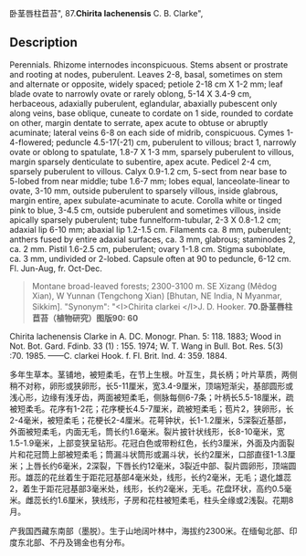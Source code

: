 卧茎唇柱苣苔",
87.**Chirita lachenensis** C. B. Clarke",

## Description
Perennials. Rhizome internodes inconspicuous. Stems absent or prostrate and rooting at nodes, puberulent. Leaves 2-8, basal, sometimes on stem and alternate or opposite, widely spaced; petiole 2-18 cm X 1-2 mm; leaf blade ovate to narrowly ovate or rarely oblong, 5-14 X 3.4-9 cm, herbaceous, adaxially puberulent, eglandular, abaxially pubescent only along veins, base oblique, cuneate to cordate on 1 side, rounded to cordate on other, margin dentate to serrate, apex acute to obtuse or abruptly acuminate; lateral veins 6-8 on each side of midrib, conspicuous. Cymes 1-4-flowered; peduncle 4.5-17(-21) cm, puberulent to villous; bract 1, narrowly ovate or oblong to spatulate, 1.8-7 X 1-3 mm, sparsely puberulent to villous, margin sparsely denticulate to subentire, apex acute. Pedicel 2-4 cm, sparsely puberulent to villous. Calyx 0.9-1.2 cm, 5-sect from near base to 5-lobed from near middle; tube 1.6-7 mm; lobes equal, lanceolate-linear to ovate, 3-10 mm, outside puberulent to sparsely villous, inside glabrous, margin entire, apex subulate-acuminate to acute. Corolla white or tinged pink to blue, 3-4.5 cm, outside puberulent and sometimes villous, inside apically sparsely puberulent; tube funnelform-tubular, 2-3 X 0.8-1.2 cm; adaxial lip 6-10 mm; abaxial lip 1.2-1.5 cm. Filaments ca. 8 mm, puberulent; anthers fused by entire adaxial surfaces, ca. 3 mm, glabrous; staminodes 2, ca. 2 mm. Pistil 1.6-2.5 cm, puberulent; ovary 1-1.8 cm. Stigma suboblate, ca. 3 mm, undivided or 2-lobed. Capsule often at 90 to peduncle, 6-12 cm. Fl. Jun-Aug, fr. Oct-Dec.

> Montane broad-leaved forests; 2300-3100 m. SE Xizang (Mêdog Xian), W Yunnan (Tengchong Xian) [Bhutan, NE India, N Myanmar, Sikkim].
  "Synonym": "&lt;I&gt;Chirita clarkei &lt;/I&gt;J. D. Hooker.
**70.卧茎唇柱苣苔（植物研究）图版90: 60**

Chirita lachenensis Clarke in A. DC. Monogr. Phan. 5: 118. 1883; Wood in Not. Bot. Gard. Fdinb. 33 (1) : 155. 1974; W. T. Wang in Bull. Bot. Res. 5(3) :70. 1985. ——C. clarkei Hook. f. Fl. Brit. Ind. 4: 359. 1884.

多年生草本。茎铺地，被短柔毛，在节上生根。叶互生，具长柄；叶片草质，两侧稍不对称，卵形或狭卵形，长5-11厘米，宽3.4-9厘米，顶端短渐尖，基部圆形或浅心形，边缘有浅牙齿，两面被短柔毛，侧脉每侧6-7条；叶柄长5.5-18厘米，疏被短柔毛。花序有1-2花；花序梗长4.5-7厘米，疏被短柔毛；苞片2，狭卵形，长2-4毫米，被短柔毛；花梗长2-4厘米。花萼钟状，长1-1.2厘米，5深裂近基部，外面被短柔毛，内面无毛，筒长约1.6毫米。裂片披针状线形，长8-10毫米，宽1.5-1.9毫米，上部变狭呈钻形。花冠白色或带粉红色，长约3厘米，外面及内面裂片和花冠筒上部被短柔毛；筒漏斗状筒形或漏斗状，长约2厘米，口部直径1-1.3厘米；上唇长约6毫米，2深裂，下唇长约12毫米，3裂近中部、裂片圆卵形，顶端圆形。雄蕊的花丝着生于距花冠基部4毫米处，线形，长约2毫米，无毛；退化雄蕊2，着生于距花冠基部3毫米处，线形，长约2毫米，无毛。花盘环状，高约0.5毫米。雌蕊长约1.6厘米，狭线形，子房和花柱被短柔毛，柱头全缘或2浅裂。花期8月。

产我国西藏东南部（墨脱）。生于山地阔叶林中，海拔约2300米。在缅甸北部、印度东北部、不丹及锡金也有分布。
